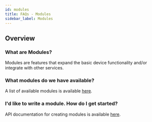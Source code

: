 ```yaml
---
id: modules
title: FAQs - Modules
sidebar_label: Modules
---
```


## Overview

### What are Modules?

Modules are features that expand the basic device functionality and/or integrate with other services.

### What modules do we have available?

A list of available modules is available [here](/docs/software/modules).

### I'd like to write a module. How do I get started?

API documentation for creating modules is available [here](/docs/developers/device/module-api).
